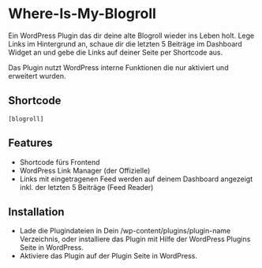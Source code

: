 # Where-Is-My-Blogroll
Ein WordPress Plugin das dir deine alte Blogroll wieder ins Leben holt. Lege Links im Hintergrund an, schaue dir die letzten 5 Beiträge im Dashboard Widget an und gebe die Links auf deiner Seite per Shortcode aus.

Das Plugin nutzt WordPress interne Funktionen die nur aktiviert und erweitert wurden.

## Shortcode

`[blogroll]`

## Features

- Shortcode fürs Frontend
- WordPress Link Manager (der Offizielle)
- Links mit eingetragenen Feed werden auf deinem Dashboard angezeigt inkl. der letzten 5 Beiträge (Feed Reader)

## Installation

- Lade die Plugindateien in Dein /wp-content/plugins/plugin-name Verzeichnis, oder installiere das Plugin mit Hilfe der WordPress Plugins Seite in WordPress.
- Aktiviere das Plugin auf der Plugin Seite in WordPress.
